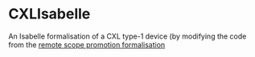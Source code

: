 # CXLIsabelle
An Isabelle formalisation of a CXL type-1 device
(by modifying the code from the [remote scope promotion formalisation](https://multicore.doc.ic.ac.uk/RSP/)

